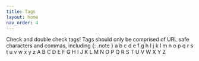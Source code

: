 ```yaml
---
title: Tags
layout: home
nav_order: 4
---
```

Check and double check tags! Tags should only be comprised of URL safe characters and commas, including
{: .note }
a b c d e f g h I j k l m n o p q r s t u v w x y z
A B C D E F G H I J K L M N O P Q R S T U V W X Y Z
